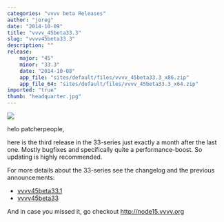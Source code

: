 ```yaml
---
categories: "vvvv beta Releases"
author: "joreg"
date: "2014-10-09"
title: "vvvv_45beta33.3"
slug: "vvvv45beta33.3"
description: ""
release: 
    major: "45"
    minor: "33.3"
    date: "2014-10-08"
    app_file: "sites/default/files/vvvv_45beta33.3_x86.zip"
    app_file_64: "sites/default/files/vvvv_45beta33.3_x64.zip"
imported: "true"
thumb: "headquarter.jpg"
---
```



![](headquarter.jpg) 

helo patcherpeople,

here is the third release in the 33-series just exactly a month after the last one. Mostly bugfixes and specifically quite a performance-boost. So updating is highly recommended. 

For more details about the 33-series see the changelog and the previous announcements: 
* [vvvv45beta33.1](/blog/2014/vvvv45beta33.1)
* [vvvv45beta33](/blog/2014/vvvv45beta33)

And in case you missed it, go checkout http://node15.vvvv.org